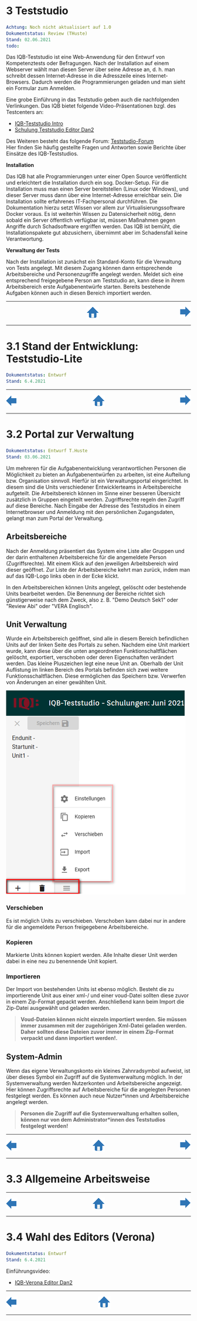 # 3 Teststudio

```yaml
Achtung: Noch nicht aktualisiert auf 1.0
Dokumentstatus: Review (THuste)
Stand: 02.06.2021
todo:
```

Das IQB-Teststudio ist eine Web-Anwendung für den Entwurf von Kompetenztests oder Befragungen. Nach der Installation auf einem Webserver wählt man diesen Server über seine Adresse an, d. h. man schreibt dessen Internet-Adresse in die Adresszeile eines Internet-Browsers. Dadurch werden die Programmierungen geladen und man sieht ein Formular zum Anmelden.

Eine grobe Einführung in das Teststudio geben auch die nachfolgenden Verlinkungen.
Das IQB bietet folgende Video-Präsentationen bzgl. des Testcenters an:

 * [IQB-Teststudio Intro](https://box.hu-berlin.de/f/e29f3e8d8c35480f8531/)
 * [Schulung Teststudio Editor Dan2](https://box.hu-berlin.de/f/edc2409b79954dc3b3a1/)    

Des Weiteren besteht das folgende Forum: [Teststudio-Forum](https://github.com/iqb-berlin/teststudio-lite-frontend/discussions)<br>
Hier finden Sie häufig gestellte Fragen und Antworten sowie Berichte über Einsätze des IQB-Teststudios.

**Installation**

Das IQB hat alle Programmierungen unter einer Open Source veröffentlicht und erleichtert die Installation durch ein sog. Docker-Setup. Für die Installation muss man einen Server bereitstellen (Linux oder Windows), und dieser Server muss dann über eine Internet-Adresse erreichbar sein. Die Installation sollte erfahrenes IT-Fachpersonal durchführen. Die Dokumentation hierzu setzt Wissen vor allem zur Virtualisierungssoftware Docker voraus. Es ist weiterhin Wissen zu Datensicherheit nötig, denn sobald ein Server öffentlich verfügbar ist, müssen Maßnahmen gegen Angriffe durch Schadsoftware ergriffen werden. Das IQB ist bemüht, die Installationspakete gut abzusichern, übernimmt aber im Schadensfall keine Verantwortung.

**Verwaltung der Tests**

Nach der Installation ist zunächst ein Standard-Konto für die Verwaltung von Tests angelegt. Mit diesem Zugang können dann entsprechende Arbeitsbereiche und Personenzugriffe angelegt werden. Meldet sich eine entsprechend freigegebene Person am Teststudio an, kann diese in ihrem Arbeitsbereich erste Aufgabenentwürfe starten. Bereits bestehende Aufgaben können auch in diesen Bereich importiert werden.

---

<!--++++++++++++++++++++++++++++++++++++++++++++++++++++++++forward+++++++++++++++++++++++++++++++++++++++++++++++++++++++++-->
<a href="https://github.com/iqb-berlin/iqb-berlin.github.io/wiki/3.1-Stand-der-Entwicklung%3A-Teststudio‐Lite">
<img src="https://github.com/iqb-berlin/iqb-berlin.github.io/blob/master/assets/Fw_Button_final.png" align="right">
</a>
</div>
<!--+++++++++++++++++++++++++++++++++++++++++++++++++++++++++++home++++++++++++++++++++++++++++++++++++++++++++++++++++++++++-->
<div align='center'>
<a href="https://github.com/iqb-berlin/iqb-berlin.github.io/wiki">
<img src="https://github.com/iqb-berlin/iqb-berlin.github.io/blob/master/assets/Button_Home_final.png">
</a>
</div>

---

# 3.1 Stand der Entwicklung: Teststudio-Lite

```yaml
Dokumentstatus: Entwurf
Stand: 6.4.2021
```

---

<!--++++++++++++++++++++++++++++++++++++++++++++++++++++++++forward+++++++++++++++++++++++++++++++++++++++++++++++++++++++++-->
<a href="https://github.com/iqb-berlin/iqb-berlin.github.io/wiki/3.2-Portal-zur-Verwaltung">
<img src="https://github.com/iqb-berlin/iqb-berlin.github.io/blob/master/assets/Fw_Button_final.png" align="right">
</a>
</div>
<!--+++++++++++++++++++++++++++++++++++++++++++++++++++++++++backward++++++++++++++++++++++++++++++++++++++++++++++++++++++++-->
<a href="https://github.com/iqb-berlin/iqb-berlin.github.io/wiki/3-Teststudio">
<img src="https://github.com/iqb-berlin/iqb-berlin.github.io/blob/master/assets/Bw_Button_final.png" align="left">
</a>
</div>
<!--+++++++++++++++++++++++++++++++++++++++++++++++++++++++++++home++++++++++++++++++++++++++++++++++++++++++++++++++++++++++-->
<div align='center'>
<a href="https://github.com/iqb-berlin/iqb-berlin.github.io/wiki">
<img src="https://github.com/iqb-berlin/iqb-berlin.github.io/blob/master/assets/Button_Home_final.png">
</a>
</div>

---

# 3.2 Portal zur Verwaltung

```yaml
Dokumentstatus: Entwurf T.Huste
Stand: 03.06.2021
```
Um mehreren für die Aufgabenentwicklung verantwortlichen Personen die Möglichkeit zu bieten an Aufgabenentwürfen zu arbeiten, ist eine Aufteilung bzw. Organisation sinnvoll. Hierfür ist ein Verwaltungsportal eingerichtet. In diesem sind die Units verschiedener Entwicklerteams in Arbeitsbereiche aufgeteilt. Die Arbeitsbereich können im Sinne einer besseren Übersicht zusätzlich in Gruppen eingeteilt werden. Zugriffsrechte regeln den Zugriff auf diese Bereiche. Nach Eingabe der Adresse des Teststudios in einem Internetbrowser und Anmeldung mit den persönlichen Zugangsdaten, gelangt man zum Portal der Verwaltung.  

## Arbeitsbereiche

Nach der Anmeldung präsentiert das System eine Liste aller Gruppen und der darin enthaltenen Arbeitsbereiche für die angemeldete Person (Zugriffsrechte). Mit einem Klick auf den jeweiligen Arbeitsbereich wird dieser geöffnet. Zur Liste der Arbeitsbereiche kehrt man zurück, indem man auf das IQB-Logo links oben in der Ecke klickt.

In den Arbeitsbereichen können Units angelegt, gelöscht oder bestehende Units bearbeitet werden. Die Benennung der Bereiche richtet sich günstigerweise nach dem Zweck, also z. B. "Demo Deutsch Sek1" oder "Review Abi" oder "VERA Englisch".

## Unit Verwaltung

Wurde ein Arbeitsbereich geöffnet, sind alle in diesem Bereich befindlichen Units auf der linken Seite des Portals zu sehen.
Nachdem eine Unit markiert wurde, kann diese über die unten angeordneten Funktionschaltflächen gelöscht, exportiert, verschoben oder deren Eigenschaften verändert werden. Das kleine Pluszeichen legt eine neue Unit an. Oberhalb der Unit Auflistung im linken Bereich des Portals befinden sich zwei weitere Funktionsschaltflächen. Diese ermöglichen das Speichern bzw. Verwerfen von Änderungen an einer gewählten Unit.

![iqb online assessment applications with relations: Teststudio](https://github.com/iqb-berlin/iqb-berlin.github.io/blob/master/assets/TS_FE_Unit_Verwaltung_final.png)

### Verschieben

Es ist möglich Units zu verschieben. Verschoben kann dabei nur in andere für die angemeldete Person freigegebene Arbeitsbereiche.

### Kopieren

Markierte Units können kopiert werden. Alle Inhalte dieser Unit werden dabei in eine neu zu benennende Unit kopiert.

### Importieren

Der Import von bestehenden Units ist ebenso möglich. Besteht die zu importierende Unit aus einer xml-/ und einer voud-Datei sollten diese zuvor in einem Zip-Format gepackt werden. Anschließend kann beim Import die Zip-Datei ausgewählt und geladen werden.

> **Voud-Dateien können nicht einzeln importiert werden. Sie müssen immer zusammen mit der zugehörigen Xml-Datei geladen werden. Daher sollten diese Dateien zuvor immer in einem Zip-Format verpackt und dann importiert werden!.**

## System-Admin

Wenn das eigene Verwaltungskonto ein kleines Zahnradsymbol aufweist, ist über dieses Symbol ein Zugriff auf die Systemverwaltung möglich. In der Systemverwaltung werden Nutzerkonten und Arbeitsbereiche angezeigt. Hier können Zugriffsrechte auf Arbeitsbereiche für die angelegten Personen festgelegt werden. Es können auch neue Nutzer\*innen und Arbeitsbereiche angelegt werden.

> **Personen die Zugriff auf die Systemverwaltung erhalten sollen, können nur von dem Administrator\*innen des Teststudios festgelegt werden!**

---

<!--++++++++++++++++++++++++++++++++++++++++++++++++++++++++forward+++++++++++++++++++++++++++++++++++++++++++++++++++++++++-->
<a href="https://github.com/iqb-berlin/iqb-berlin.github.io/wiki/3.3-Allgemeine-Arbeitsweise">
<img src="https://github.com/iqb-berlin/iqb-berlin.github.io/blob/master/assets/Fw_Button_final.png" align="right">
</a>
</div>
<!--+++++++++++++++++++++++++++++++++++++++++++++++++++++++++backward++++++++++++++++++++++++++++++++++++++++++++++++++++++++-->
<a href="https://github.com/iqb-berlin/iqb-berlin.github.io/wiki/3.1-Stand-der-Entwicklung%3A-Teststudio‐Lite">
<img src="https://github.com/iqb-berlin/iqb-berlin.github.io/blob/master/assets/Bw_Button_final.png" align="left">
</a>
</div>
<!--+++++++++++++++++++++++++++++++++++++++++++++++++++++++++++home++++++++++++++++++++++++++++++++++++++++++++++++++++++++++-->
<div align='center'>
<a href="https://github.com/iqb-berlin/iqb-berlin.github.io/wiki">
<img src="https://github.com/iqb-berlin/iqb-berlin.github.io/blob/master/assets/Button_Home_final.png">
</a>
</div>

---


# 3.3 Allgemeine Arbeitsweise


---

<!--++++++++++++++++++++++++++++++++++++++++++++++++++++++++forward+++++++++++++++++++++++++++++++++++++++++++++++++++++++++-->
<a href="https://github.com/iqb-berlin/iqb-berlin.github.io/wiki/3.4-Wahl-des-Editors-(Verona)">
<img src="https://github.com/iqb-berlin/iqb-berlin.github.io/blob/master/assets/Fw_Button_final.png" align="right">
</a>
</div>
<!--+++++++++++++++++++++++++++++++++++++++++++++++++++++++++backward++++++++++++++++++++++++++++++++++++++++++++++++++++++++-->
<a href="https://github.com/iqb-berlin/iqb-berlin.github.io/wiki/3.2-Portal-zur-Verwaltung">
<img src="https://github.com/iqb-berlin/iqb-berlin.github.io/blob/master/assets/Bw_Button_final.png" align="left">
</a>
</div>
<!--+++++++++++++++++++++++++++++++++++++++++++++++++++++++++++home++++++++++++++++++++++++++++++++++++++++++++++++++++++++++-->
<div align='center'>
<a href="https://github.com/iqb-berlin/iqb-berlin.github.io/wiki">
<img src="https://github.com/iqb-berlin/iqb-berlin.github.io/blob/master/assets/Button_Home_final.png">
</a>
</div>

---

# 3.4 Wahl des Editors (Verona)

```yaml
Dokumentstatus: Entwurf
Stand: 6.4.2021
```

Einführungsvideo:
 * [IQB-Verona Editor Dan2](https://box.hu-berlin.de/f/edc2409b79954dc3b3a1/)

---

<!--+++++++++++++++++++++++++++++++++++++++++++++++++++++++++backward++++++++++++++++++++++++++++++++++++++++++++++++++++++++-->
<a href="https://github.com/iqb-berlin/iqb-berlin.github.io/wiki/3.3-Allgemeine-Arbeitsweise">
<img src="https://github.com/iqb-berlin/iqb-berlin.github.io/blob/master/assets/Bw_Button_final.png" align="left">
</a>
</div>
<!--+++++++++++++++++++++++++++++++++++++++++++++++++++++++++++home++++++++++++++++++++++++++++++++++++++++++++++++++++++++++-->
<div align='center'>
<a href="https://github.com/iqb-berlin/iqb-berlin.github.io/wiki">
<img src="https://github.com/iqb-berlin/iqb-berlin.github.io/blob/master/assets/Button_Home_final.png">
</a>
</div>

---

